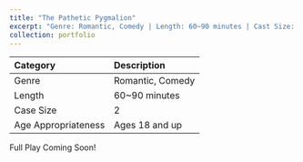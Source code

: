 ```yaml
---
title: "The Pathetic Pygmalion"
excerpt: "Genre: Romantic, Comedy | Length: 60~90 minutes | Cast Size: 2 | Age Appropriateness: Ages 18 and up"
collection: portfolio
---
```


| Category              | Description             |
| :-------------------- | :---------------------- |
| Genre                 | Romantic, Comedy        |
| Length                | 60~90 minutes           |
| Case Size             | 2                       |
| Age Appropriateness   | Ages 18 and up          |

Full Play Coming Soon!
